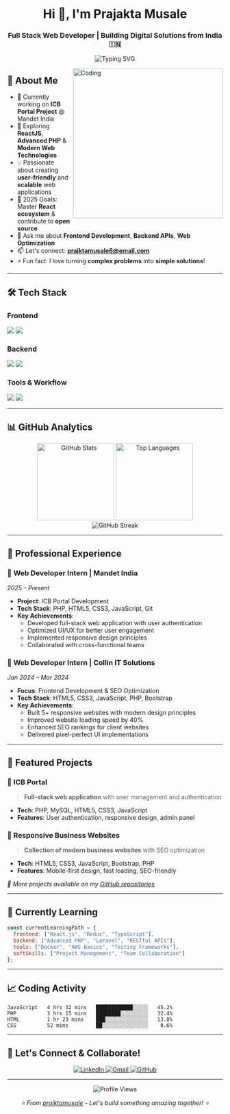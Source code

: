 <h1 align="center">Hi 👋, I'm Prajakta Musale</h1>
<h3 align="center">Full Stack Web Developer | Building Digital Solutions from India 🇮🇳</h3>

<p align="center">
  <img src="https://readme-typing-svg.herokuapp.com?font=Fira+Code&pause=1000&color=36BCF7&center=true&vCenter=true&width=435&lines=Full+Stack+Web+Developer;React+%26+PHP+Enthusiast;Always+Learning+New+Technologies" alt="Typing SVG" />
</p>

<img align="right" alt="Coding" width="350" src="https://media.giphy.com/media/qgQUggAC3Pfv687qPC/giphy.gif" />

## 🚀 About Me

- 🔭 Currently working on **ICB Portal Project** @ Mandet India
- 🌱 Exploring **ReactJS**, **Advanced PHP** & **Modern Web Technologies**
- 💡 Passionate about creating **user-friendly** and **scalable** web applications
- 🎯 2025 Goals: Master **React ecosystem** & contribute to **open source**
- 💬 Ask me about **Frontend Development**, **Backend APIs**, **Web Optimization**
- 📫 Let's connect: **prajktamusale6@email.com**
- ⚡ Fun fact: I love turning **complex problems** into **simple solutions**!

---

## 🛠️ Tech Stack

### **Frontend**
<p>
  <img src="https://skillicons.dev/icons?i=html,css,js,react,bootstrap" />
  <img src="https://img.shields.io/badge/Responsive_Design-FF6B6B?style=for-the-badge&logo=css3&logoColor=white" />
</p>

### **Backend**
<p>
  <img src="https://skillicons.dev/icons?i=php,mysql" />
  <img src="https://img.shields.io/badge/REST_APIs-009688?style=for-the-badge&logo=api&logoColor=white" />
</p>

### **Tools & Workflow**
<p>
  <img src="https://skillicons.dev/icons?i=git,github,vscode" />
  <img src="https://img.shields.io/badge/Agile-4285F4?style=for-the-badge&logo=jira&logoColor=white" />
</p>

---

## 📊 GitHub Analytics

<div align="center">
  <img src="https://github-readme-stats.vercel.app/api?username=prajktamusale&show_icons=true&theme=tokyonight&hide_border=true&count_private=true" alt="GitHub Stats" height="180"/>
  <img src="https://github-readme-stats.vercel.app/api/top-langs/?username=prajktamusale&layout=compact&theme=tokyonight&hide_border=true" alt="Top Languages" height="180"/>
</div>

<div align="center">
  <img src="https://github-readme-streak-stats.herokuapp.com/?user=prajktamusale&theme=tokyonight&hide_border=true" alt="GitHub Streak" />
</div>

---

## 💼 Professional Experience

### 🚀 **Web Developer Intern** | Mandet India
*2025 – Present*
- **Project**: ICB Portal Development
- **Tech Stack**: PHP, HTML5, CSS3, JavaScript, Git
- **Key Achievements**:
  - Developed full-stack web application with user authentication
  - Optimized UI/UX for better user engagement
  - Implemented responsive design principles
  - Collaborated with cross-functional teams

### 🧠 **Web Developer Intern** | Collin IT Solutions  
*Jan 2024 – Mar 2024*
- **Focus**: Frontend Development & SEO Optimization
- **Tech Stack**: HTML5, CSS3, JavaScript, PHP, Bootstrap
- **Key Achievements**:
  - Built 5+ responsive websites with modern design principles
  - Improved website loading speed by 40%
  - Enhanced SEO rankings for client websites
  - Delivered pixel-perfect UI implementations

---

## 🎯 Featured Projects

### 🌟 ICB Portal
> **Full-stack web application** with user management and authentication
- **Tech**: PHP, MySQL, HTML5, CSS3, JavaScript
- **Features**: User authentication, responsive design, admin panel

### 🌟 Responsive Business Websites
> **Collection of modern business websites** with SEO optimization
- **Tech**: HTML5, CSS3, JavaScript, Bootstrap, PHP
- **Features**: Mobile-first design, fast loading, SEO-friendly

*📂 More projects available on my [GitHub repositories](https://github.com/prajktamusale?tab=repositories)*

---

## 🌱 Currently Learning

```javascript
const currentLearningPath = {
  frontend: ["React.js", "Redux", "TypeScript"],
  backend: ["Advanced PHP", "Laravel", "RESTful APIs"],
  tools: ["Docker", "AWS Basics", "Testing Frameworks"],
  softSkills: ["Project Management", "Team Collaboration"]
};
```

---

## 📈 Coding Activity

<!--START_SECTION:waka-->
```text
JavaScript   4 hrs 32 mins   ████████████░░░░░   45.2%
PHP          3 hrs 15 mins   ████████░░░░░░░░░   32.4%
HTML         1 hr 23 mins    ███░░░░░░░░░░░░░░   13.8%
CSS          52 mins         ██░░░░░░░░░░░░░░░    8.6%
```
<!--END_SECTION:waka-->

---

## 🤝 Let's Connect & Collaborate!

<p align="center">
  <a href="https://www.linkedin.com/in/prajkta-musale-6ab060227" target="_blank">
    <img src="https://img.shields.io/badge/LinkedIn-0077B5?style=for-the-badge&logo=linkedin&logoColor=white" alt="LinkedIn"/>
  </a>
  <a href="mailto:prajktamusale6@email.com">
    <img src="https://img.shields.io/badge/Gmail-D14836?style=for-the-badge&logo=gmail&logoColor=white" alt="Gmail"/>
  </a>
  <a href="https://github.com/prajktamusale">
    <img src="https://img.shields.io/badge/GitHub-100000?style=for-the-badge&logo=github&logoColor=white" alt="GitHub"/>
  </a>
</p>

---

<div align="center">
  <img src="https://komarev.com/ghpvc/?username=prajktamusale&color=blueviolet&style=for-the-badge" alt="Profile Views" />
</div>

<p align="center">
  <i>⭐ From <a href="https://github.com/prajktamusale">prajktamusale</a> - Let's build something amazing together! ⭐</i>
</p>

